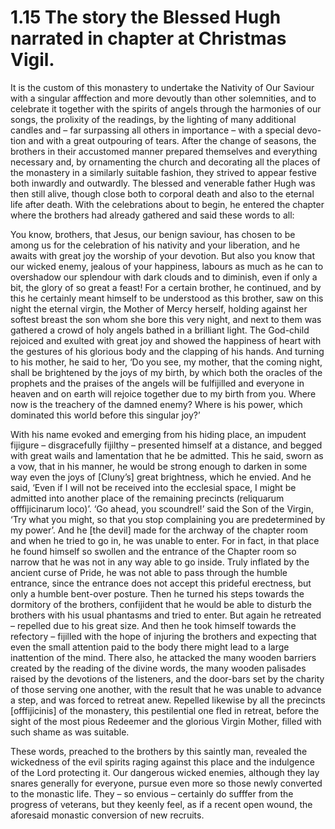 # 1.15 The story the Blessed Hugh narrated in chapter at Christmas Vigil.

It is the custom of this monastery to undertake the Nativity of Our Saviour with a singular afffection and more devoutly than other solemnities, and to celebrate it together with the spirits of angels through the harmonies of our songs, the prolixity of the readings, by the lighting of many additional candles and – far surpassing all others in importance – with a special devo- tion and with a great outpouring of tears. After the change of seasons, the brothers in their accustomed manner prepared themselves and everything necessary and, by ornamenting the church and decorating all the places of the monastery in a similarly suitable fashion, they strived to appear festive both inwardly and outwardly. The blessed and venerable father Hugh was then still alive, though close both to corporal death and also to the eternal life after death. With the celebrations about to begin, he entered the chapter where the brothers had already gathered and said these words to all:

You know, brothers, that Jesus, our benign saviour, has chosen to be among us for the celebration of his nativity and your liberation, and he awaits with great joy the worship of your devotion. But also you know that our wicked enemy, jealous of your happiness, labours as much as he can to overshadow our splendour with dark clouds and to diminish, even if only a bit, the glory of so great a feast! For a certain brother, he continued, and by this he certainly meant himself to be understood as this brother, saw on this night the eternal virgin, the Mother of Mercy herself, holding against her softest breast the son whom she bore this very night, and next to them was gathered a crowd of holy angels bathed in a brilliant light. The God-child rejoiced and exulted with great joy and showed the happiness of heart with the gestures of his glorious body and the clapping of his hands. And turning to his mother, he said to her, ‘Do you see, my mother, that the coming night, shall be brightened by the joys of my birth, by which both the oracles of the prophets and the praises of the angels will be fulfĳilled and everyone in heaven and on earth will rejoice together due to my birth from you. Where now is the treachery of the damned enemy? Where is his power, which dominated this world before this singular joy?’

With his name evoked and emerging from his hiding place, an impudent fĳigure – disgracefully fĳilthy – presented himself at a distance, and begged with great wails and lamentation that he be admitted. This he said, sworn as a vow, that in his manner, he would be strong enough to darken in some way even the joys of \[Cluny’s\] great brightness, which he envied. And he said, ‘Even if I will not be received into the ecclesial space, I might be admitted into another place of the remaining precincts \(reliquarum offfĳicinarum loco\)’. ‘Go ahead, you scoundrel!’ said the Son of the Virgin, ‘Try what you might, so that you stop complaining you are predetermined by my power’. And he \[the devil\] made for the archway of the chapter room and when he tried to go in, he was unable to enter. For in fact, in that place he found himself so swollen and the entrance of the Chapter room so narrow that he was not in any way able to go inside. Truly inflated by the ancient curse of Pride, he was not able to pass through the humble entrance, since the entrance does not accept this prideful erectness, but only a humble bent-over posture. Then he turned his steps towards the dormitory of the brothers, confĳident that he would be able to disturb the brothers with his usual phantasms and tried to enter. But again he retreated – repelled due to his great size. And then he took himself towards the refectory – fĳilled with the hope of injuring the brothers and expecting that even the small attention paid to the body there might lead to a large inattention of the mind. There also, he attacked the many wooden barriers created by the reading of the divine words, the many wooden palisades raised by the devotions of the listeners, and the door-bars set by the charity of those serving one another, with the result that he was unable to advance a step, and was forced to retreat anew. Repelled likewise by all the precincts \[offfĳicinis\] of the monastery, this pestilential one fled in retreat, before the sight of the most pious Redeemer and the glorious Virgin Mother, filled with such shame as was suitable.

These words, preached to the brothers by this saintly man, revealed the wickedness of the evil spirits raging against this place and the indulgence of the Lord protecting it. Our dangerous wicked enemies, although they lay snares generally for everyone, pursue even more so those newly converted to the monastic life. They – so envious – certainly do sufffer from the progress of veterans, but they keenly feel, as if a recent open wound, the aforesaid monastic conversion of new recruits.

